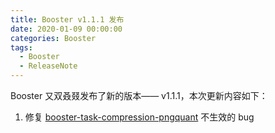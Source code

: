 ```yaml
---
title: Booster v1.1.1 发布
date: 2020-01-09 00:00:00
categories: Booster
tags:
  - Booster
  - ReleaseNote
---
```


Booster 又双叒叕发布了新的版本—— v1.1.1，本次更新内容如下：

1. 修复 [booster-task-compression-pngquant](https://github.com/didi/booster/tree/master/booster-task-compression-pngquant) 不生效的 bug
